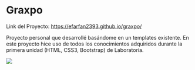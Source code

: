 # Graxpo

Link del Proyecto: https://efarfan2393.github.io/graxpo/

Proyecto personal que desarrollé basándome en un templates existente. 
En este proyecto hice uso de todos los conocimientos adquiridos durante la primera unidad (HTML, CSS3, Bootstrap) 
de Laboratoria.

<img src="https://vgy.me/gjACF8.png">
